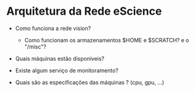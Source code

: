 # Arquitetura da Rede eScience

- Como funciona a rede vision?
    - Como funcionam os armazenamentos $HOME e $SCRATCH? e o "/misc"?

- Quais máquinas estão disponíveis?
- Existe algum serviço de monitoramento?

- Quais são as especificações das máquinas ?  (cpu, gpu, ...)
